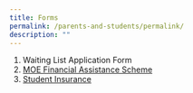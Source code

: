 ```yaml
---
title: Forms
permalink: /parents-and-students/permalink/
description: ""
---
```

1. Waiting List Application Form
2. [MOE Financial Assistance Scheme](https://www.moe.gov.sg/financial-matters/financial-assistance/)
3. [Student Insurance](https://www.income.com.sg/group-insurance-for-schools-and-centres-and-moe/group-personal-accident-for-students)
